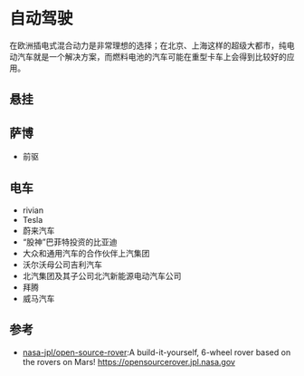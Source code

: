 # 自动驾驶

在欧洲插电式混合动力是非常理想的选择；在北京、上海这样的超级大都市，纯电动汽车就是一个解决方案，而燃料电池的汽车可能在重型卡车上会得到比较好的应用。

## 悬挂

## 萨博

* 前驱

## 电车

* rivian
* Tesla
* 蔚来汽车
* “股神”巴菲特投资的比亚迪
* 大众和通用汽车的合作伙伴上汽集团
* 沃尔沃母公司吉利汽车
* 北汽集团及其子公司北汽新能源电动汽车公司
* 拜腾
* 威马汽车

## 参考

* [nasa-jpl/open-source-rover](https://github.com/nasa-jpl/open-source-rover):A build-it-yourself, 6-wheel rover based on the rovers on Mars! https://opensourcerover.jpl.nasa.gov
